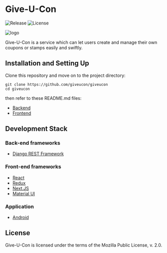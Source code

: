 # Give-U-Con

![Release](https://img.shields.io/github/v/release/giveucon/giveucon?include_prereleases)
![License](https://img.shields.io/github/license/giveucon/giveucon)

![logo](https://user-images.githubusercontent.com/48160211/118128912-7a6b0600-b436-11eb-94c0-3e5a0800e0c8.png)

Give-U-Con is a service which can let users create and manage their own coupons or stamps easily and swiftly.


## Installation and Setting Up

Clone this repository and move on to the project directory:

```
git clone https://github.com/giveucon/giveucon
cd giveucon
```

then refer to these README.md files:
- [Backend](https://github.com/giveucon/giveucon/backend/README.md)
- [Frontend](https://github.com/giveucon/giveucon/frontend/README.md)


## Development Stack

### Back-end frameworks

- [Django REST Framework](https://www.django-rest-framework.org/)

### Front-end frameworks

- [React](https://reactjs.org/)
- [Redux](https://redux.js.org/)
- [Next.JS](https://nextjs.org/)
- [Material UI](https://material-ui.com/)

### Application

- [Android](https://developer.android.com/)


## License

Give-U-Con is licensed under the terms of the Mozilla Public License, v. 2.0.

